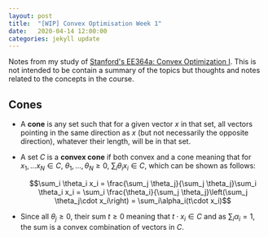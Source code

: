 ```yaml
---
layout: post
title:  "[WIP] Convex Optimisation Week 1"
date:   2020-04-14 12:00:00
categories: jekyll update
---
```


Notes from my study of [Stanford's EE364a: Convex Optimization I](http://web.stanford.edu/class/ee364a/). This is not intended to be contain a summary of the topics but thoughts and notes related to the concepts in the course.

## Cones
- A **cone** is any set such that for a given vector $x$ in that set, all vectors pointing in the same direction as $x$ (but not necessarily the opposite direction), whatever their length, will be in that set. 
- A set $C$ is a **convex cone** if both convex and a cone meaning that for $x_1, \ldots x_N \in C$, $\theta_1, \ldots ,\theta_N \ge 0$, 
$\sum_i \theta_i x_i \in C$, which can be shown as follows:

    $$\sum_i \theta_i x_i = \frac{\sum_j \theta_j}{\sum_j \theta_j}\sum_i \theta_i x_i  
    = \sum_i \frac{\theta_i}{\sum_j \theta_j}\left(\sum_j \theta_j\cdot x_i\right)
    = \sum_i\alpha_i(t\cdot x_i)$$

- Since all $\theta_j \geq 0$, their sum $t \geq 0$ meaning that $t\cdot x_i \in C$ and as $\sum_i  \alpha_i = 1$, the sum is a convex combination of vectors in $C$.  

